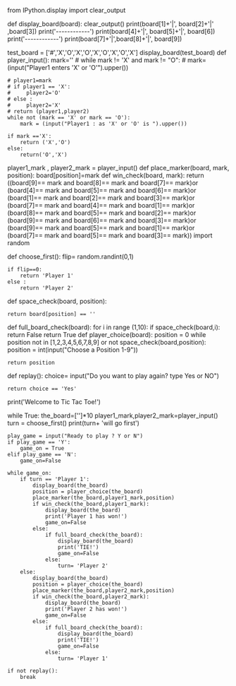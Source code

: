from IPython.display import clear_output

def display_board(board):
    clear_output()
    print(board[1]+'|', board[2]+'|' ,board[3])
    print('------------')
    print(board[4]+'|', board[5]+'|', board[6])
    print('------------')
    print(board[7]+'|',board[8]+'|', board[9])
  
test_board = ['#','X','O','X','O','X','O','X','O','X']
display_board(test_board)
def player_input():
    mark=''
    # while mark != 'X' and mark != "O":
    #     mark=(input("Player1 enters 'X' or 'O'").upper())

    # player1=mark
    # if player1 == 'X':
    #     player2='O'
    # else :
    #     player2='X'
    # return (player1,player2)
    while not (mark == 'X' or mark == 'O'):
        mark = (input("Player1 : as 'X' or 'O' is ").upper())

    if mark =='X':
        return ('X','O')
    else:
        return('O','X')

player1_mark , player2_mark = player_input()
def place_marker(board, mark, position):
        board[position]=mark
def win_check(board, mark):
    return ((board[9]== mark and board[8]== mark and board[7]== mark)or 
            (board[4]== mark and board[5]== mark and board[6]== mark)or
            (board[1]== mark and board[2]== mark and board[3]== mark)or
            (board[7]== mark and board[4]== mark and board[1]== mark)or
            (board[8]== mark and board[5]== mark and board[2]== mark)or
            (board[9]== mark and board[6]== mark and board[3]== mark)or
            (board[9]== mark and board[5]== mark and board[1]== mark)or
            (board[7]== mark and board[5]== mark and board[3]== mark))
import random

def choose_first():
    flip= random.randint(0,1)

    if flip==0:
        return 'Player 1'
    else :
        return 'Player 2'
def space_check(board, position):
    
    return board[position] == ''
def full_board_check(board):
    for i in range (1,10):
        if space_check(board,i):
            return False
    return True
def player_choice(board):
    position = 0
    while position not in [1,2,3,4,5,6,7,8,9] or not space_check(board,position):
        position = int(input("Choose a Position 1-9"))

    return position
def replay():
    choice= input("Do you want to play again? type Yes or NO")
    
    return choice == 'Yes'
print('Welcome to Tic Tac Toe!')

while True:
    the_board=['']*10
    player1_mark,player2_mark=player_input()
    turn = choose_first()
    print(turn+ 'will go first')

    play_game = input("Ready to play ? Y or N")
    if play_game == 'Y':
        game_on = True
    elif play_game == 'N':
        game_on=False 

    while game_on:
        if turn == 'Player 1':
            display_board(the_board)
            position = player_choice(the_board)
            place_marker(the_board,player1_mark,position)
            if win_check(the_board,player1_mark):
                display_board(the_board)
                print('Player 1 has won!')
                game_on=False
            else:
                if full_board_check(the_board):
                    display_board(the_board)
                    print('TIE!')
                    game_on=False
                else:
                    turn= 'Player 2'
        else:
            display_board(the_board)
            position = player_choice(the_board)
            place_marker(the_board,player2_mark,position)
            if win_check(the_board,player2_mark):
                display_board(the_board)
                print('Player 2 has won!')
                game_on=False
            else:
                if full_board_check(the_board):
                    display_board(the_board)
                    print('TIE!')
                    game_on=False
                else:
                    turn= 'Player 1'
            
    if not replay():
        break
         
        



         
